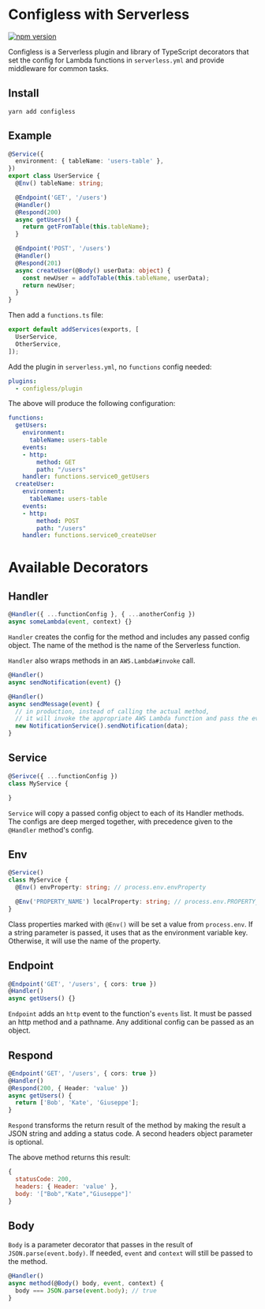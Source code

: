 # Configless with Serverless
[![npm version](https://badge.fury.io/js/configless.svg)](https://badge.fury.io/js/configless)

Configless is a Serverless plugin and library of TypeScript decorators that set the config for Lambda functions in `serverless.yml`
and provide middleware for common tasks.

## Install

```
yarn add configless
```

## Example

```ts
@Service({
  environment: { tableName: 'users-table' },
})
export class UserService {
  @Env() tableName: string;

  @Endpoint('GET', '/users')
  @Handler()
  @Respond(200)
  async getUsers() {
    return getFromTable(this.tableName);
  }

  @Endpoint('POST', '/users')
  @Handler()
  @Respond(201)
  async createUser(@Body() userData: object) {
    const newUser = addToTable(this.tableName, userData);
    return newUser;
  }
}
```

Then add a `functions.ts` file:

```ts
export default addServices(exports, [
  UserService,
  OtherService,
]);
```

Add the plugin in `serverless.yml`, no `functions` config needed:

```yaml
plugins:
  - configless/plugin
```

The above will produce the following configuration:
```yaml
functions:
  getUsers:
    environment:
      tableName: users-table
    events:
    - http:
        method: GET
        path: "/users"
    handler: functions.service0_getUsers
  createUser:
    environment:
      tableName: users-table
    events:
    - http:
        method: POST
        path: "/users"
    handler: functions.service0_createUser
```

# Available Decorators

## Handler

```ts
@Handler({ ...functionConfig }, { ...anotherConfig })
async someLambda(event, context) {}
```

`Handler` creates the config for the method and includes any passed config object.
The name of the method is the name of the Serverless function.

`Handler` also wraps methods in an `AWS.Lambda#invoke` call.

```ts
@Handler()
async sendNotification(event) {}

@Handler()
async sendMessage(event) {
  // in production, instead of calling the actual method,
  // it will invoke the appropriate AWS Lambda function and pass the event data
  new NotificationService().sendNotification(data);
}
```

## Service

```ts
@Serivce({ ...functionConfig })
class MyService {

}
```

`Service` will copy a passed config object to each of its Handler methods.
The configs are deep merged together, with precedence given to the `@Handler` method's config.

## Env

```ts
@Service()
class MyService {
  @Env() envProperty: string; // process.env.envProperty

  @Env('PROPERTY_NAME') localProperty: string; // process.env.PROPERTY_NAME
}
```

Class properties marked with `@Env()` will be set a value from `process.env`.
If a string parameter is passed, it uses that as the environment variable key.
Otherwise, it will use the name of the property.

## Endpoint

```ts
@Endpoint('GET', '/users', { cors: true })
@Handler()
async getUsers() {}
```

`Endpoint` adds an `http` event to the function's `events` list.
It must be passed an http method and a pathname.
Any additional config can be passed as an object.

## Respond

```ts
@Endpoint('GET', '/users', { cors: true })
@Handler()
@Respond(200, { Header: 'value' })
async getUsers() {
  return ['Bob', 'Kate', 'Giuseppe'];
}
```

`Respond` transforms the return result of the method by making the result a JSON string and adding a status code.
A second headers object parameter is optional.

The above method returns this result:
```js
{
  statusCode: 200,
  headers: { Header: 'value' },
  body: '["Bob","Kate","Giuseppe"]'
}
```

## Body

`Body` is a parameter decorator that passes in the result of `JSON.parse(event.body)`.
If needed, `event` and `context` will still be passed to the method.

```ts
@Handler()
async method(@Body() body, event, context) {
  body === JSON.parse(event.body); // true
}
```
